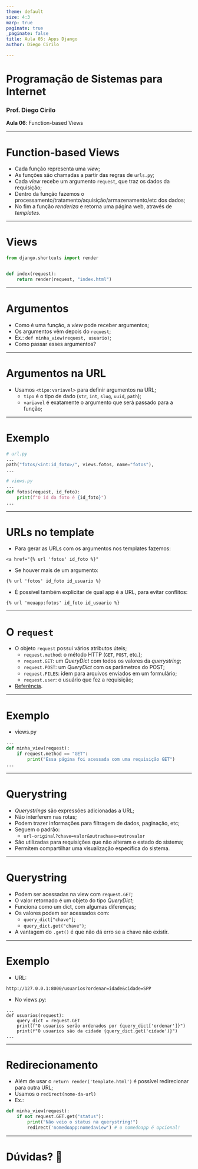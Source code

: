 ```yaml
---
theme: default
size: 4:3
marp: true
paginate: true
_paginate: false
title: Aula 05: Apps Django
author: Diego Cirilo

---
```

<style>
img {
  display: block;
  margin: 0 auto;
}
</style>

# <!-- fit --> Programação de Sistemas para Internet

### Prof. Diego Cirilo

**Aula 06**: Function-based Views

---
# Function-based Views
- Cada função representa uma *view*;
- As funções são chamadas a partir das regras de `urls.py`;
- Cada *view* recebe um argumento `request`, que traz os dados da requisição;
- Dentro da função fazemos o processamento/tratamento/aquisição/armazenamento/etc dos dados;
- No fim a função *renderiza* e retorna uma página web, através de *templates*.

---
# Views
```python
from django.shortcuts import render


def index(request):
    return render(request, "index.html")

```

---
# Argumentos
- Como é uma função, a *view* pode receber argumentos;
- Os argumentos vêm depois do `request`;
- Ex.: `def minha_view(request, usuario)`;
- Como passar esses argumentos?

---
# Argumentos na URL
- Usamos `<tipo:variavel>` para definir argumentos na URL;
    - `tipo` é o tipo de dado (`str`, `int`, `slug`, `uuid`, `path`);
    - `variavel` é exatamente o argumento que será passado para a função;

---
# Exemplo
```python
# url.py
...
path("fotos/<int:id_foto>/", views.fotos, name="fotos"),
...

# views.py
...
def fotos(request, id_foto):
    print(f"O id da foto é {id_foto}")
...

```
---
# URLs no template
- Para gerar as URLs com os argumentos nos templates fazemos:
```django
<a href="{% url 'fotos' id_foto %}"
```
- Se houver mais de um argumento:
```django
{% url 'fotos' id_foto id_usuario %}
```
- É possível também explicitar de qual app é a URL, para evitar conflitos:
```django
{% url 'meuapp:fotos' id_foto id_usuario %}
```

---
# O `request`
- O objeto `request` possui vários atributos úteis;
    - `request.method`: o método HTTP (`GET`, `POST`, etc.);
    - `request.GET`: um *QueryDict* com todos os valores da *querystring*;
    - `request.POST`: um *QueryDict* com os parâmetros do POST;
    - `request.FILES`: idem para arquivos enviados em um formulário;
    - `request.user`: o usuário que fez a requisição;
- [Referência](https://docs.djangoproject.com/en/5.1/ref/request-response/#httprequest-objects).

---
# Exemplo
- views.py
```python
...
def minha_view(request):
    if request.method == "GET":
        print("Essa página foi acessada com uma requisição GET")
...
```

---
# Querystring
- *Querystrings* são expressões adicionadas a URL;
- Não interferem nas rotas;
- Podem trazer informações para filtragem de dados, paginação, etc;
- Seguem o padrão:
    - `url-original?chave=valor&outrachave=outrovalor`
- São utilizadas para requisições que não alteram o estado do sistema;
- Permitem compartilhar uma visualização específica do sistema.

---
# Querystring
- Podem ser acessadas na view com `request.GET`;
- O valor retornado é um objeto do tipo *QueryDict*;
- Funciona como um dict, com algumas diferenças;
- Os valores podem ser acessados com:
    - `query_dict["chave"]`;
    - `query_dict.get("chave")`;
- A vantagem do `.get()` é que não dá erro se a chave não existir.

---
# Exemplo
- URL: 
```
http://127.0.0.1:8000/usuarios?ordenar=idade&cidade=SPP
```
- No views.py:
```
...
def usuarios(request):
    query_dict = request.GET
    print(f"O usuarios serão ordenados por {query_dict['ordenar']}")
    print(f"O usuarios são da cidade {query_dict.get('cidade')}")
...
```

---
# Redirecionamento
- Além de usar o `return render('template.html')` é possível redirecionar para outra URL;
- Usamos o `redirect(nome-da-url)`
- Ex.:
```python
def minha_view(request):
    if not request.GET.get("status"):
        print("Não veio o status na querystring!")
        redirect('nomedoapp:nomedaview') # o nomedoapp é opcional!
```

---

# <!--fit--> Dúvidas? 🤔
